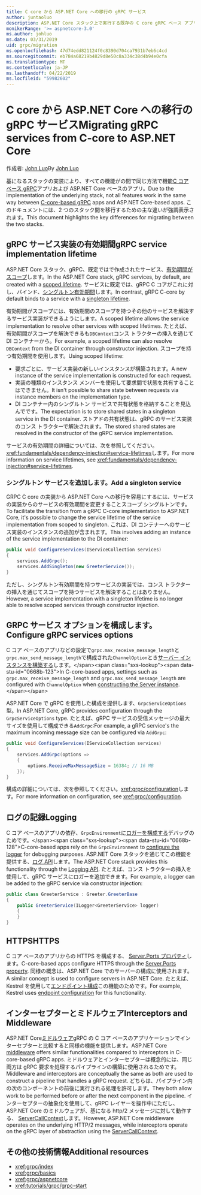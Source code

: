 ```yaml
---
title: C core から ASP.NET Core への移行の gRPC サービス
author: juntaoluo
description: ASP.NET Core スタック上で実行する既存の C core gRPC ベース アプリを移動する方法について説明します。
monikerRange: '>= aspnetcore-3.0'
ms.author: johluo
ms.date: 03/31/2019
uid: grpc/migration
ms.openlocfilehash: 47d74edd821124f0c8390d704ca7931b7eb6c4cd
ms.sourcegitcommit: eb784a68219b4829d8e50c8a334c38d4b94e0cfa
ms.translationtype: MT
ms.contentlocale: ja-JP
ms.lasthandoff: 04/22/2019
ms.locfileid: "59982602"
---
```

# <a name="migrating-grpc-services-from-c-core-to-aspnet-core"></a><span data-ttu-id="0668b-103">C core から ASP.NET Core への移行の gRPC サービス</span><span class="sxs-lookup"><span data-stu-id="0668b-103">Migrating gRPC services from C-core to ASP.NET Core</span></span>

<span data-ttu-id="0668b-104">作成者: [John Luo](https://github.com/juntaoluo)</span><span class="sxs-lookup"><span data-stu-id="0668b-104">By [John Luo](https://github.com/juntaoluo)</span></span>

<span data-ttu-id="0668b-105">基になるスタックの実装により、すべての機能がの間で同じ方法で機能[C コア ベース gRPC](https://grpc.io/blog/grpc-stacks)アプリおよび ASP.NET Core ベースのアプリ。</span><span class="sxs-lookup"><span data-stu-id="0668b-105">Due to the implementation of the underlying stack, not all features work in the same way between [C-core-based gRPC](https://grpc.io/blog/grpc-stacks) apps and ASP.NET Core-based apps.</span></span> <span data-ttu-id="0668b-106">このドキュメントには、2 つのスタック間を移行するための主な違いが強調表示されます。</span><span class="sxs-lookup"><span data-stu-id="0668b-106">This document highlights the key differences for migrating between the two stacks.</span></span>

## <a name="grpc-service-implementation-lifetime"></a><span data-ttu-id="0668b-107">gRPC サービス実装の有効期間</span><span class="sxs-lookup"><span data-stu-id="0668b-107">gRPC service implementation lifetime</span></span>

<span data-ttu-id="0668b-108">ASP.NET Core スタック、gRPC、既定ではで作成されたサービス、[有効期間がスコープ](xref:fundamentals/dependency-injection#service-lifetimes)します。</span><span class="sxs-lookup"><span data-stu-id="0668b-108">In the ASP.NET Core stack, gRPC services, by default, are created with a [scoped lifetime](xref:fundamentals/dependency-injection#service-lifetimes).</span></span> <span data-ttu-id="0668b-109">サービスに既定では、gRPC C コアがこれに対し、バインド、[シングルトン有効期間](xref:fundamentals/dependency-injection#service-lifetimes)します。</span><span class="sxs-lookup"><span data-stu-id="0668b-109">In contrast, gRPC C-core by default binds to a service with a [singleton lifetime](xref:fundamentals/dependency-injection#service-lifetimes).</span></span>

<span data-ttu-id="0668b-110">有効期間がスコープには、有効期間のスコープを持つその他のサービスを解決するサービス実装ができるようにします。</span><span class="sxs-lookup"><span data-stu-id="0668b-110">A scoped lifetime allows the service implementation to resolve other services with scoped lifetimes.</span></span> <span data-ttu-id="0668b-111">たとえば、有効期間がスコープを解決できるも`DBContext`コンス トラクターの挿入を通じて DI コンテナーから。</span><span class="sxs-lookup"><span data-stu-id="0668b-111">For example, a scoped lifetime can also resolve `DBContext` from the DI container through constructor injection.</span></span> <span data-ttu-id="0668b-112">スコープを持つ有効期間を使用します。</span><span class="sxs-lookup"><span data-stu-id="0668b-112">Using scoped lifetime:</span></span>

* <span data-ttu-id="0668b-113">要求ごとに、サービス実装の新しいインスタンスが構築されます。</span><span class="sxs-lookup"><span data-stu-id="0668b-113">A new instance of the service implementation is constructed for each request.</span></span>
* <span data-ttu-id="0668b-114">実装の種類のインスタンス メンバーを使用して要求間で状態を共有することはできません。</span><span class="sxs-lookup"><span data-stu-id="0668b-114">It isn't possible to share state between requests via instance members on the implementation type.</span></span>
* <span data-ttu-id="0668b-115">DI コンテナー内のシングルトン サービスで共有状態を格納することを見込んでです。</span><span class="sxs-lookup"><span data-stu-id="0668b-115">The expectation is to store shared states in a singleton service in the DI container.</span></span> <span data-ttu-id="0668b-116">ストアドの共有状態は、gRPC のサービス実装のコンス トラクターで解決されます。</span><span class="sxs-lookup"><span data-stu-id="0668b-116">The stored shared states are resolved in the constructor of the gRPC service implementation.</span></span>

<span data-ttu-id="0668b-117">サービスの有効期間の詳細については、次を参照してください。<xref:fundamentals/dependency-injection#service-lifetimes>します。</span><span class="sxs-lookup"><span data-stu-id="0668b-117">For more information on service lifetimes, see <xref:fundamentals/dependency-injection#service-lifetimes>.</span></span>

### <a name="add-a-singleton-service"></a><span data-ttu-id="0668b-118">シングルトン サービスを追加します。</span><span class="sxs-lookup"><span data-stu-id="0668b-118">Add a singleton service</span></span>

<span data-ttu-id="0668b-119">GRPC C core の実装から ASP.NET Core への移行を容易にするには、サービスの実装からのサービスの有効期間を変更することスコープ シングルトンです。</span><span class="sxs-lookup"><span data-stu-id="0668b-119">To facilitate the transition from a gRPC C-core implementation to ASP.NET Core, it's possible to change the service lifetime of the service implementation from scoped to singleton.</span></span> <span data-ttu-id="0668b-120">これは、DI コンテナーへのサービス実装のインスタンスの追加が含まれます。</span><span class="sxs-lookup"><span data-stu-id="0668b-120">This involves adding an instance of the service implementation to the DI container:</span></span>

```csharp
public void ConfigureServices(IServiceCollection services)
{
    services.AddGrpc();
    services.AddSingleton(new GreeterService());
}
```

<span data-ttu-id="0668b-121">ただし、シングルトン有効期間を持つサービスの実装では、コンス トラクターの挿入を通じてスコープを持つサービスを解決することはありません。</span><span class="sxs-lookup"><span data-stu-id="0668b-121">However, a service implementation with a singleton lifetime is no longer able to resolve scoped services through constructor injection.</span></span>

## <a name="configure-grpc-services-options"></a><span data-ttu-id="0668b-122">GRPC サービス オプションを構成します。</span><span class="sxs-lookup"><span data-stu-id="0668b-122">Configure gRPC services options</span></span>

<span data-ttu-id="0668b-123">C コア ベースのアプリなどの設定で`grpc.max_receive_message_length`と`grpc.max_send_message_length`で構成された`ChannelOption`とき[サーバー インスタンスを構築する](https://grpc.io/grpc/csharp/api/Grpc.Core.Server.html#Grpc_Core_Server__ctor_System_Collections_Generic_IEnumerable_Grpc_Core_ChannelOption__)します。</span><span class="sxs-lookup"><span data-stu-id="0668b-123">In C-core-based apps, settings such as `grpc.max_receive_message_length` and `grpc.max_send_message_length` are configured with `ChannelOption` when [constructing the Server instance](https://grpc.io/grpc/csharp/api/Grpc.Core.Server.html#Grpc_Core_Server__ctor_System_Collections_Generic_IEnumerable_Grpc_Core_ChannelOption__).</span></span>

<span data-ttu-id="0668b-124">ASP.NET Core で gRPC を使用した構成を提供します、`GrpcServiceOptions`型。</span><span class="sxs-lookup"><span data-stu-id="0668b-124">In ASP.NET Core, gRPC provides configuration through the `GrpcServiceOptions` type.</span></span> <span data-ttu-id="0668b-125">たとえば、gRPC サービスの受信メッセージの最大サイズを使用して構成できる`AddGrpc`:</span><span class="sxs-lookup"><span data-stu-id="0668b-125">For example, a gRPC service's the maximum incoming message size can be configured via `AddGrpc`:</span></span>

```csharp
public void ConfigureServices(IServiceCollection services)
{
    services.AddGrpc(options =>
    {
        options.ReceiveMaxMessageSize = 16384; // 16 MB
    });
}
```

<span data-ttu-id="0668b-126">構成の詳細については、次を参照してください。<xref:grpc/configuration>します。</span><span class="sxs-lookup"><span data-stu-id="0668b-126">For more information on configuration, see <xref:grpc/configuration>.</span></span>

## <a name="logging"></a><span data-ttu-id="0668b-127">ログの記録</span><span class="sxs-lookup"><span data-stu-id="0668b-127">Logging</span></span>

<span data-ttu-id="0668b-128">C コア ベースのアプリの依存、`GrpcEnvironment`に[ロガーを構成する](https://grpc.io/grpc/csharp/api/Grpc.Core.GrpcEnvironment.html?q=size#Grpc_Core_GrpcEnvironment_SetLogger_Grpc_Core_Logging_ILogger_)デバッグのためです。</span><span class="sxs-lookup"><span data-stu-id="0668b-128">C-core-based apps rely on the `GrpcEnvironment` to [configure the logger](https://grpc.io/grpc/csharp/api/Grpc.Core.GrpcEnvironment.html?q=size#Grpc_Core_GrpcEnvironment_SetLogger_Grpc_Core_Logging_ILogger_) for debugging purposes.</span></span> <span data-ttu-id="0668b-129">ASP.NET Core スタックを通じてこの機能を提供する、[ログ API](xref:fundamentals/logging/index)します。</span><span class="sxs-lookup"><span data-stu-id="0668b-129">The ASP.NET Core stack provides this functionality through the [Logging API](xref:fundamentals/logging/index).</span></span> <span data-ttu-id="0668b-130">たとえば、コンス トラクターの挿入を使用して、gRPC サービスにロガーを追加できます。</span><span class="sxs-lookup"><span data-stu-id="0668b-130">For example, a logger can be added to the gRPC service via constructor injection:</span></span>

```csharp
public class GreeterService : Greeter.GreeterBase
{
    public GreeterService(ILogger<GreeterService> logger)
    {
    }
}
```

## <a name="https"></a><span data-ttu-id="0668b-131">HTTPS</span><span class="sxs-lookup"><span data-stu-id="0668b-131">HTTPS</span></span>

<span data-ttu-id="0668b-132">C コア ベースのアプリからの HTTPS を構成する、 [Server.Ports プロパティ](https://grpc.io/grpc/csharp/api/Grpc.Core.Server.html#Grpc_Core_Server_Ports)します。</span><span class="sxs-lookup"><span data-stu-id="0668b-132">C-core-based apps configure HTTPS through the [Server.Ports property](https://grpc.io/grpc/csharp/api/Grpc.Core.Server.html#Grpc_Core_Server_Ports).</span></span> <span data-ttu-id="0668b-133">同様の概念は、ASP.NET Core でのサーバーの構成に使用されます。</span><span class="sxs-lookup"><span data-stu-id="0668b-133">A similar concept is used to configure servers in ASP.NET Core.</span></span> <span data-ttu-id="0668b-134">たとえば、Kestrel を使用して[エンドポイント構成](xref:fundamentals/servers/kestrel#endpoint-configuration)この機能のためです。</span><span class="sxs-lookup"><span data-stu-id="0668b-134">For example, Kestrel uses [endpoint configuration](xref:fundamentals/servers/kestrel#endpoint-configuration) for this functionality.</span></span>

## <a name="interceptors-and-middleware"></a><span data-ttu-id="0668b-135">インターセプターとミドルウェア</span><span class="sxs-lookup"><span data-stu-id="0668b-135">Interceptors and Middleware</span></span>

<span data-ttu-id="0668b-136">ASP.NET Core[ミドルウェア](xref:fundamentals/middleware/index)gRPC の C コア ベースのアプリケーションでインターセプターと比較すると同様の機能を提供します。</span><span class="sxs-lookup"><span data-stu-id="0668b-136">ASP.NET Core [middleware](xref:fundamentals/middleware/index) offers similar functionalities compared to interceptors in C-core-based gRPC apps.</span></span> <span data-ttu-id="0668b-137">ミドルウェアとインターセプターは概念的には、同じ両方は gRPC 要求を処理するパイプラインの構築に使用されるためです。</span><span class="sxs-lookup"><span data-stu-id="0668b-137">Middleware and interceptors are conceptually the same as both are used to construct a pipeline that handles a gRPC request.</span></span> <span data-ttu-id="0668b-138">どちらは、パイプライン内の次のコンポーネントの前後に実行される処理を許可します。</span><span class="sxs-lookup"><span data-stu-id="0668b-138">They both allow work to be performed before or after the next component in the pipeline.</span></span> <span data-ttu-id="0668b-139">インターセプターの抽象化を使用して、gRPC レイヤーを操作中にただし、ASP.NET Core のミドルウェアが、基になる http/2 メッセージに対して動作する、 [ServerCallContext](https://grpc.io/grpc/csharp/api/Grpc.Core.ServerCallContext.html)します。</span><span class="sxs-lookup"><span data-stu-id="0668b-139">However, ASP.NET Core middleware operates on the underlying HTTP/2 messages, while interceptors operate on the gRPC layer of abstraction using the [ServerCallContext](https://grpc.io/grpc/csharp/api/Grpc.Core.ServerCallContext.html).</span></span>

## <a name="additional-resources"></a><span data-ttu-id="0668b-140">その他の技術情報</span><span class="sxs-lookup"><span data-stu-id="0668b-140">Additional resources</span></span>

* <xref:grpc/index>
* <xref:grpc/basics>
* <xref:grpc/aspnetcore>
* <xref:tutorials/grpc/grpc-start>

